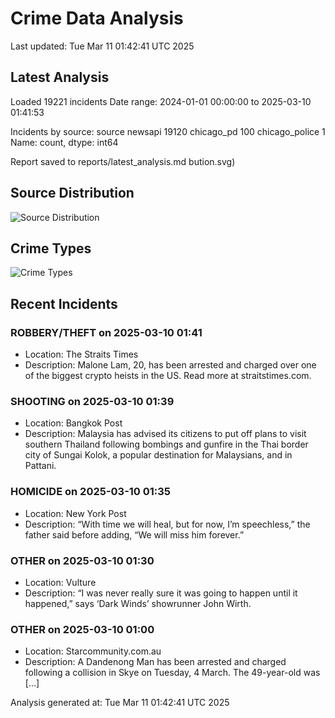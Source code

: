 # Crime Data Analysis
Last updated: Tue Mar 11 01:42:41 UTC 2025

## Latest Analysis

Loaded 19221 incidents
Date range: 2024-01-01 00:00:00 to 2025-03-10 01:41:53

Incidents by source:
source
newsapi           19120
chicago_pd          100
chicago_police        1
Name: count, dtype: int64

Report saved to reports/latest_analysis.md
bution.svg)

## Source Distribution
![Source Distribution](images/source_distribution.svg)

## Crime Types
![Crime Types](images/crime_types.svg)

## Recent Incidents

### ROBBERY/THEFT on 2025-03-10 01:41
- Location: The Straits Times
- Description: Malone Lam, 20, has been arrested and charged over one of the biggest crypto heists in the US.  Read more at straitstimes.com.


### SHOOTING on 2025-03-10 01:39
- Location: Bangkok Post
- Description: Malaysia has advised its citizens to put off plans to visit southern Thailand following bombings and gunfire in the Thai border city of Sungai Kolok, a popular destination for Malaysians, and in Pattani.&nbsp;


### HOMICIDE on 2025-03-10 01:35
- Location: New York Post
- Description: “With time we will heal, but for now, I’m speechless,” the father said before adding, “We will miss him forever.”


### OTHER on 2025-03-10 01:30
- Location: Vulture
- Description: “I was never really sure it was going to happen until it happened,” says ‘Dark Winds’ showrunner John Wirth.


### OTHER on 2025-03-10 01:00
- Location: Starcommunity.com.au
- Description: A Dandenong Man has been arrested and charged following a collision in Skye on Tuesday, 4 March. The 49-year-old was […]

Analysis generated at: Tue Mar 11 01:42:41 UTC 2025
